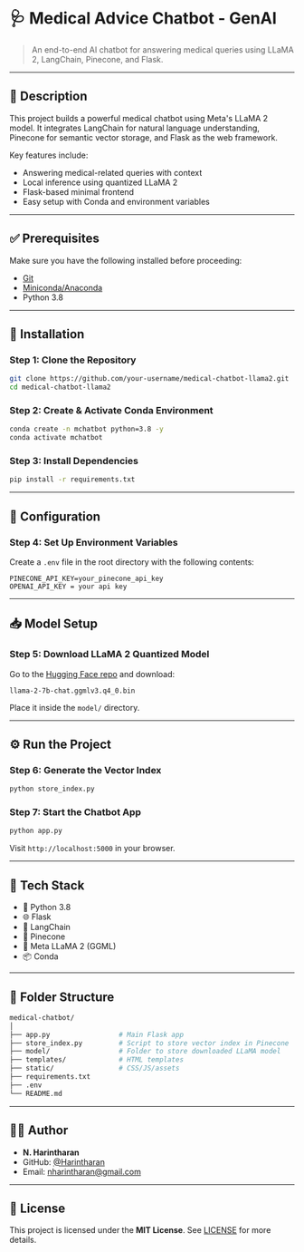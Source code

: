 # 🩺 Medical Advice Chatbot - GenAI 

> An end-to-end AI chatbot for answering medical queries using LLaMA 2, LangChain, Pinecone, and Flask.

---

## 📝 Description  

This project builds a powerful medical chatbot using Meta's LLaMA 2 model. It integrates LangChain for natural language understanding, Pinecone for semantic vector storage, and Flask as the web framework.  

Key features include:  
- Answering medical-related queries with context  
- Local inference using quantized LLaMA 2    
- Flask-based minimal frontend  
- Easy setup with Conda and environment variables  

---

## ✅ Prerequisites  

Make sure you have the following installed before proceeding:  
- [Git](https://git-scm.com/downloads)  
- [Miniconda/Anaconda](https://docs.conda.io/en/latest/miniconda.html)  
- Python 3.8  

---

## 🚀 Installation  

### Step 1: Clone the Repository  
```bash
git clone https://github.com/your-username/medical-chatbot-llama2.git
cd medical-chatbot-llama2
```

### Step 2: Create & Activate Conda Environment  
```bash
conda create -n mchatbot python=3.8 -y
conda activate mchatbot
```

### Step 3: Install Dependencies  
```bash
pip install -r requirements.txt
```

---

## 🔐 Configuration  

### Step 4: Set Up Environment Variables  
Create a `.env` file in the root directory with the following contents:
```env
PINECONE_API_KEY=your_pinecone_api_key
OPENAI_API_KEY = your api key

```

---

## 📥 Model Setup  

### Step 5: Download LLaMA 2 Quantized Model  

Go to the [Hugging Face repo](https://huggingface.co/TheBloke/Llama-2-7B-Chat-GGML/tree/main) and download:

```
llama-2-7b-chat.ggmlv3.q4_0.bin
```

Place it inside the `model/` directory.

---

## ⚙️ Run the Project  

### Step 6: Generate the Vector Index  
```bash
python store_index.py
```

### Step 7: Start the Chatbot App  
```bash
python app.py
```

Visit `http://localhost:5000` in your browser.

---

## 🧰 Tech Stack  

- 🐍 Python 3.8  
- 🌐 Flask  
- 🧠 LangChain  
- 🌲 Pinecone  
- 🤖 Meta LLaMA 2 (GGML)  
- 📦 Conda  

---

## 📂 Folder Structure  

```bash
medical-chatbot/
│
├── app.py                 # Main Flask app
├── store_index.py         # Script to store vector index in Pinecone
├── model/                 # Folder to store downloaded LLaMA model
├── templates/             # HTML templates
├── static/                # CSS/JS/assets
├── requirements.txt
├── .env
└── README.md
```

---

## 🧑‍💻 Author  

- **N. Harintharan**  
- GitHub: [@Harintharan](https://github.com/Harintharan)  
- Email: nharintharan@gmail.com  

---

## 📄 License  

This project is licensed under the **MIT License**. See [LICENSE](./LICENSE) for more details.